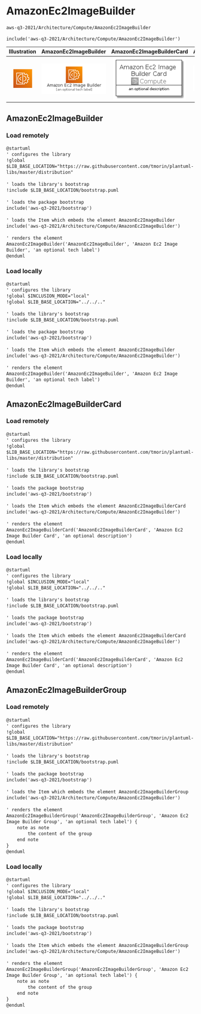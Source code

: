 # AmazonEc2ImageBuilder


```text
aws-q3-2021/Architecture/Compute/AmazonEc2ImageBuilder
```

```text
include('aws-q3-2021/Architecture/Compute/AmazonEc2ImageBuilder')
```



| Illustration | AmazonEc2ImageBuilder | AmazonEc2ImageBuilderCard | AmazonEc2ImageBuilderGroup |
| :---: | :---: | :---: | :---: |
| ![illustration for Illustration](../../../aws-q3-2021/Architecture/Compute/AmazonEc2ImageBuilder.png) | ![illustration for AmazonEc2ImageBuilder](../../../aws-q3-2021/Architecture/Compute/AmazonEc2ImageBuilder.Local.png) | ![illustration for AmazonEc2ImageBuilderCard](../../../aws-q3-2021/Architecture/Compute/AmazonEc2ImageBuilderCard.Local.png) | ![illustration for AmazonEc2ImageBuilderGroup](../../../aws-q3-2021/Architecture/Compute/AmazonEc2ImageBuilderGroup.Local.png) |




## AmazonEc2ImageBuilder

### Load remotely
```plantuml
@startuml
' configures the library
!global $LIB_BASE_LOCATION="https://raw.githubusercontent.com/tmorin/plantuml-libs/master/distribution"

' loads the library's bootstrap
!include $LIB_BASE_LOCATION/bootstrap.puml

' loads the package bootstrap
include('aws-q3-2021/bootstrap')

' loads the Item which embeds the element AmazonEc2ImageBuilder
include('aws-q3-2021/Architecture/Compute/AmazonEc2ImageBuilder')

' renders the element
AmazonEc2ImageBuilder('AmazonEc2ImageBuilder', 'Amazon Ec2 Image Builder', 'an optional tech label')
@enduml
```

### Load locally
```plantuml
@startuml
' configures the library
!global $INCLUSION_MODE="local"
!global $LIB_BASE_LOCATION="../../.."

' loads the library's bootstrap
!include $LIB_BASE_LOCATION/bootstrap.puml

' loads the package bootstrap
include('aws-q3-2021/bootstrap')

' loads the Item which embeds the element AmazonEc2ImageBuilder
include('aws-q3-2021/Architecture/Compute/AmazonEc2ImageBuilder')

' renders the element
AmazonEc2ImageBuilder('AmazonEc2ImageBuilder', 'Amazon Ec2 Image Builder', 'an optional tech label')
@enduml
```

## AmazonEc2ImageBuilderCard

### Load remotely
```plantuml
@startuml
' configures the library
!global $LIB_BASE_LOCATION="https://raw.githubusercontent.com/tmorin/plantuml-libs/master/distribution"

' loads the library's bootstrap
!include $LIB_BASE_LOCATION/bootstrap.puml

' loads the package bootstrap
include('aws-q3-2021/bootstrap')

' loads the Item which embeds the element AmazonEc2ImageBuilderCard
include('aws-q3-2021/Architecture/Compute/AmazonEc2ImageBuilder')

' renders the element
AmazonEc2ImageBuilderCard('AmazonEc2ImageBuilderCard', 'Amazon Ec2 Image Builder Card', 'an optional description')
@enduml
```

### Load locally
```plantuml
@startuml
' configures the library
!global $INCLUSION_MODE="local"
!global $LIB_BASE_LOCATION="../../.."

' loads the library's bootstrap
!include $LIB_BASE_LOCATION/bootstrap.puml

' loads the package bootstrap
include('aws-q3-2021/bootstrap')

' loads the Item which embeds the element AmazonEc2ImageBuilderCard
include('aws-q3-2021/Architecture/Compute/AmazonEc2ImageBuilder')

' renders the element
AmazonEc2ImageBuilderCard('AmazonEc2ImageBuilderCard', 'Amazon Ec2 Image Builder Card', 'an optional description')
@enduml
```

## AmazonEc2ImageBuilderGroup

### Load remotely
```plantuml
@startuml
' configures the library
!global $LIB_BASE_LOCATION="https://raw.githubusercontent.com/tmorin/plantuml-libs/master/distribution"

' loads the library's bootstrap
!include $LIB_BASE_LOCATION/bootstrap.puml

' loads the package bootstrap
include('aws-q3-2021/bootstrap')

' loads the Item which embeds the element AmazonEc2ImageBuilderGroup
include('aws-q3-2021/Architecture/Compute/AmazonEc2ImageBuilder')

' renders the element
AmazonEc2ImageBuilderGroup('AmazonEc2ImageBuilderGroup', 'Amazon Ec2 Image Builder Group', 'an optional tech label') {
    note as note
        the content of the group
    end note
}
@enduml
```

### Load locally
```plantuml
@startuml
' configures the library
!global $INCLUSION_MODE="local"
!global $LIB_BASE_LOCATION="../../.."

' loads the library's bootstrap
!include $LIB_BASE_LOCATION/bootstrap.puml

' loads the package bootstrap
include('aws-q3-2021/bootstrap')

' loads the Item which embeds the element AmazonEc2ImageBuilderGroup
include('aws-q3-2021/Architecture/Compute/AmazonEc2ImageBuilder')

' renders the element
AmazonEc2ImageBuilderGroup('AmazonEc2ImageBuilderGroup', 'Amazon Ec2 Image Builder Group', 'an optional tech label') {
    note as note
        the content of the group
    end note
}
@enduml
```

